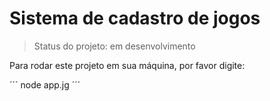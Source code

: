 <h1>Sistema de cadastro de jogos</h1>

> Status do projeto: em desenvolvimento

Para rodar este projeto em sua máquina, por favor digite:

´´´
node app.jg
´´´
